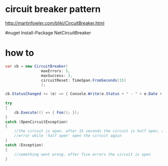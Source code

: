 # circuit breaker pattern
http://martinfowler.com/bliki/CircuitBreaker.html

#nuget
Install-Package NetCircuitBreaker

# how to
``` c#
var cb = new CircuitBreaker(
                maxErrors: 5, 
                maxSuccess: 3, 
                circuitReset: TimeSpan.FromSeconds(15)
                );

cb.StatusChanged += (e) => { Console.Write(e.Status + " - " + e.Date + " - " + e.Reason); };
				
try
{
    cb.Execute(() => { Foo(); });
}
catch (OpenCircuitException)
{
    //the circuit is open. after 15 seconds the circuit is half open, and after three consecutive success, the circuit is close 
	//error while 'half open' open the circuit again
}
catch (Exception)
{
    //something went wrong. after five errors the circuit is open
}
```
